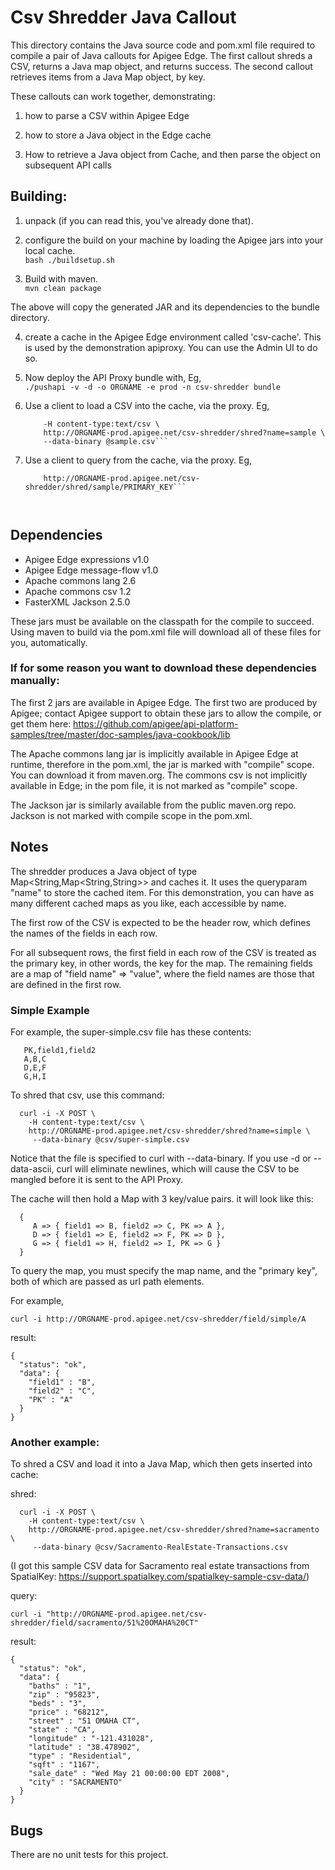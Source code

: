 # Csv Shredder Java Callout 

This directory contains the Java source code and pom.xml file required to
compile a pair of Java callouts for Apigee Edge.  The first callout shreds a CSV, returns a Java map object, and returns success.  The second callout retrieves items from a Java Map object, by key.

These callouts can work together, demonstrating:

1. how to parse a CSV within Apigee Edge

2. how to store a Java object in the Edge cache

3. How to retrieve a Java object from Cache, and then parse the object on subsequent API calls

 

## Building:

1. unpack (if you can read this, you've already done that).

2. configure the build on your machine by loading the Apigee jars into your local cache.   
  ```bash ./buildsetup.sh```

3. Build with maven.  
  ```mvn clean package```  
  
  The above will copy the generated JAR and its dependencies to the bundle directory.  

4. create a cache in the Apigee Edge environment called 'csv-cache'.  This is used by the 
demonstration apiproxy.  You can use the Admin UI to do so. 

5. Now deploy the API Proxy bundle with, Eg,    
   ```./pushapi -v -d -o ORGNAME -e prod -n csv-shredder bundle```

6. Use a client to load a CSV into the cache, via the proxy. Eg,   
   ```curl -i -X POST \ 
       -H content-type:text/csv \
       http://ORGNAME-prod.apigee.net/csv-shredder/shred?name=sample \
       --data-binary @sample.csv```

7. Use a client to query from the cache, via the proxy. Eg,   
   ```curl -i -X GET \ 
       http://ORGNAME-prod.apigee.net/csv-shredder/shred/sample/PRIMARY_KEY```



## Dependencies

- Apigee Edge expressions v1.0
- Apigee Edge message-flow v1.0
- Apache commons lang 2.6
- Apache commons csv 1.2
- FasterXML Jackson 2.5.0

These jars must be available on the classpath for the compile to
succeed. Using maven to build via the pom.xml file will download all of these files for
you, automatically. 

### If for some reason you want to download these dependencies manually: 

The first 2 jars are available in Apigee Edge. The first two are
produced by Apigee; contact Apigee support to obtain these jars to allow
the compile, or get them here: 
https://github.com/apigee/api-platform-samples/tree/master/doc-samples/java-cookbook/lib

The Apache commons lang jar is implicitly available in Apigee Edge at runtime, therefore in the pom.xml, the jar is marked with "compile" scope. You can download it from maven.org. The commons csv is not implicitly available in Edge; in the pom file, it is not marked as "compile" scope. 

The Jackson jar is similarly available from the public maven.org repo. Jackson is not marked with compile scope in the pom.xml. 


## Notes

The shredder produces a Java object of type Map<String,Map<String,String>>
and caches it. It uses the queryparam "name" to store the cached item.
For this demonstration, you can have as many different cached maps as you like, each accessible by name. 

The first row of the CSV is expected to be the header row, which defines the names of the fields in each row. 

For all subsequent rows, the first field in each row of the CSV is
treated as the primary key, in other words, the key for the map.  The remaining fields
are a map of "field name" => "value", where the field names are those
that are defined in the first row.  


### Simple Example 

For example, the super-simple.csv file has these contents:

```
   PK,field1,field2
   A,B,C
   D,E,F
   G,H,I
```

To shred that csv, use this command:

```
  curl -i -X POST \
    -H content-type:text/csv \
    http://ORGNAME-prod.apigee.net/csv-shredder/shred?name=simple \
     --data-binary @csv/super-simple.csv
```

Notice that the file is specified to curl with --data-binary. If you use -d or --data-ascii, curl will eliminate newlines, which will cause the CSV to be mangled before it is sent to the API Proxy. 


The cache will then hold a Map with 3 key/value pairs. it will look like this: 

```
  { 
     A => { field1 => B, field2 => C, PK => A },
     D => { field1 => E, field2 => F, PK => D },
     G => { field1 => H, field2 => I, PK => G }
  }
```

To query the map, you must specify the map name, and the "primary key", both of which are passed as url path elements. 

For example, 

```curl -i http://ORGNAME-prod.apigee.net/csv-shredder/field/simple/A```

result: 
```
{
  "status": "ok",
  "data": {
    "field1" : "B",
    "field2" : "C",
    "PK" : "A"
  }
}
```

### Another example: 

To shred a CSV and load it into a Java Map, which then gets inserted into cache: 

shred: 
```
  curl -i -X POST \
    -H content-type:text/csv \
    http://ORGNAME-prod.apigee.net/csv-shredder/shred?name=sacramento \
     --data-binary @csv/Sacramento-RealEstate-Transactions.csv
```

(I got this sample CSV data for Sacramento real estate transactions from SpatialKey: 
  https://support.spatialkey.com/spatialkey-sample-csv-data/)

query: 

```curl -i "http://ORGNAME-prod.apigee.net/csv-shredder/field/sacramento/51%20OMAHA%20CT"```

result:

```
{
  "status": "ok",
  "data": {
    "baths" : "1",
    "zip" : "95823",
    "beds" : "3",
    "price" : "68212",
    "street" : "51 OMAHA CT",
    "state" : "CA",
    "longitude" : "-121.431028",
    "latitude" : "38.478902",
    "type" : "Residential",
    "sqft" : "1167",
    "sale_date" : "Wed May 21 00:00:00 EDT 2008",
    "city" : "SACRAMENTO"
  }
}
```


## Bugs

There are no unit tests for this project.
